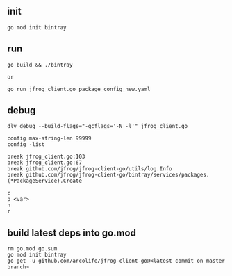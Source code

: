 ## init

```
go mod init bintray
```

## run

```
go build && ./bintray

or

go run jfrog_client.go package_config_new.yaml
```

## debug

```
dlv debug --build-flags="-gcflags='-N -l'" jfrog_client.go 

config max-string-len 99999
config -list

break jfrog_client.go:103
break jfrog_client.go:67
break github.com/jfrog/jfrog-client-go/utils/log.Info
break github.com/jfrog/jfrog-client-go/bintray/services/packages.(*PackageService).Create

c
p <var>
n
r
```

## build latest deps into go.mod

```
rm go.mod go.sum
go mod init bintray
go get -u github.com/arcolife/jfrog-client-go@<latest commit on master branch>
```
